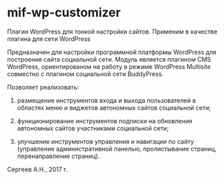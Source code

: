 # mif-wp-customizer

Плагин WordPress для тонкой настройки сайтов. Применим в качестве плагина для сети WordPress


Предназначен для настройки программной платформы WordPress для построения сайта социальной сети. 
Модуль является плагином CMS WordPress, ориентированом на работу в режиме WordPress Multisite 
совместно с плагином социальной сети BuddyPress.

Позволяет реализовать: 

1) размещение инструментов входа и выхода пользователей в областях меню и виджетов 
  автономных сайтов социальной сети; 

2) функционирование инструментов подписки на обновления автономных сайтов участниками 
   социальной сети; 

3) улучшение инструментов управления и навигации по сайту (управление административной 
   панелью, пролистывание страниц, перенаправление страниц).



Сергеев А.Н., 2017 г.